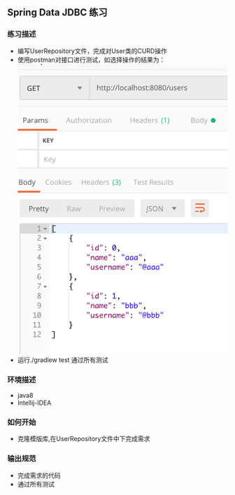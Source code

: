 ## Spring Data JDBC 练习

### 练习描述
- 编写UserRepository文件，完成对User类的CURD操作
- 使用postman对接口进行测试，如选择操作的结果为：
![](users.jpg)
- 运行./gradlew test 通过所有测试


### 环境描述
- java8
- Intellij-IDEA

### 如何开始
- 克隆模版库,在UserRepository文件中下完成需求

### 输出规范
- 完成需求的代码
- 通过所有测试